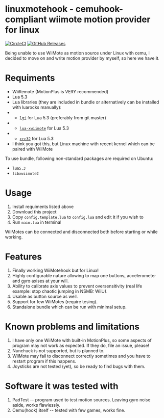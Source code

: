 # linuxmotehook - cemuhook-compliant wiimote motion provider for linux
[![CircleCI](https://img.shields.io/circleci/build/github/v1993/linuxmotehook)](https://circleci.com/gh/v1993/linuxmotehook)
[![GitHub Releases](https://img.shields.io/github/downloads/v1993/linuxmotehook/latest/total)](https://github.com/v1993/linuxmotehook/releases/latest)

Being unable to use WiiMote as motion source under Linux with cemu, I decided to move on and write motion provider by myself, so here we have it.

# Requiments

* WiiRemote (MotionPlus is VERY recommended)
* Lua 5.3
* Lua libraries (they are included in bundle or alternatively can be installed with luarocks manually):
* * [`lgi`](https://github.com/pavouk/lgi) for Lua 5.3 (preferably from git master)
* * [`lua-xwiimote`](https://github.com/v1993/lua-xwiimote) for Lua 5.3
* * [`crc32`](https://luarocks.org/modules/hjelmeland/crc32) for Lua 5.3
* I think you got this, but Linux machine with recent kernel which can be paired with WiiMote

To use bundle, following non-standard packages are required on Ubuntu:

* `lua5.3`
* `libxwiimote2`

# Usage

1. Install requiments listed above
2. Download this project
3. Copy `config.template.lua` to `config.lua` and edit it if you wish to
4. Run `main.lua` in terminal

WiiMotes can be connected and disconnected both before starting or while working.

# Features

1. Finally working WiiMotehook but for Linux!
2. Highly configurable nature allowing to map one buttons, accelerometer and gyro axises at your will.
3. Ability to calibrate axis values to prevent oversensitivity (real life example: stop chaotic jumping in NSMB: WiiU).
4. Usable as button source as well.
5. Support for few WiiMotes (require tesing).
6. Standalone bundle which can be run with minimal setup.

# Known problems and limitations

1. I have only one WiiMote with built-in MotionPlus, so some aspects of program may not work as expected. If they do, file an issue, please!
2. Nunchuck is not supported, but is planned to.
3. WiiMote may fail to disconnect correctly sometimes and you have to restart program if this happens.
4. Joysticks are not tested (yet), so be ready to find bugs with them.

# Software it was tested with

1. PadTest -- program used to test motion sources. Leaving gyro noise aside, works flawlessly.
2. Cemu(hook) itself -- tested with few games, works fine.
